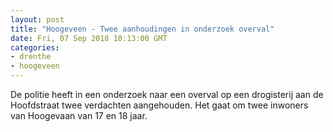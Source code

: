 ```yaml
---
layout: post
title: "Hoogeveen - Twee aanhoudingen in onderzoek overval"
date: Fri, 07 Sep 2018 10:13:00 GMT
categories: 
- drenthe 
- hoogeveen 
---
```


De politie heeft in een onderzoek naar een overval op een drogisterij aan de Hoofdstraat twee verdachten aangehouden. Het gaat om twee inwoners van Hoogevaan van 17 en 18 jaar.
